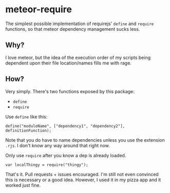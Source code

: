 meteor-require
==============

The simplest possible implementation of requirejs' `define` and `require` functions, so that meteor dependency management sucks less.

## Why?
I love meteor, but the idea of the execution order of my scripts being dependent upon their file location/names fills me with rage.

## How?
Very simply. There's two functions exposed by this package:
* `define`
* `require`

Use `define` like this:
```
define("moduleName", ["dependency1", "dependency2"], definitionFunction);
```
  
Note that you do have to name dependencies unless you use the extension `.rjs`. I don't know any way around that right now.

Only use `require` after you know a dep is already loaded.
```
var localThingy = require("thingy");
```


That's it. Pull requests + issues encouraged. I'm still not even convinced this is necessary or a good idea. However, I used it in my pizza app and it worked just fine.

